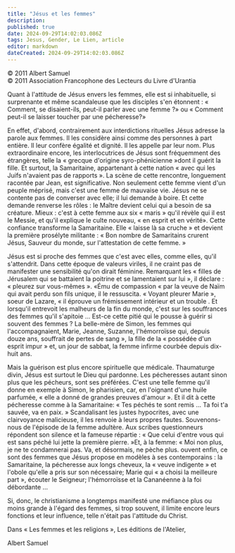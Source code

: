 ```yaml
---
title: "Jésus et les femmes"
description: 
published: true
date: 2024-09-29T14:02:03.086Z
tags: Jesus, Gender, Le Lien, article
editor: markdown
dateCreated: 2024-09-29T14:02:03.086Z
---
```


<p class="v-card v-sheet theme--light grey lighten-3 px-2">© 2011 Albert Samuel<br>© 2011 Association Francophone des Lecteurs du Livre d'Urantia</p>

Quant à l'attitude de Jésus envers les femmes, elle est si inhabituelle, si surprenante et même scandaleuse que les disciples s'en étonnent : « Comment, se disaient-ils, peut-il parler avec une femme ?» ou « Comment peut-il se laisser toucher par une pécheresse?»

En effet, d'abord, contrairement aux interdictions rituelles Jésus adresse la parole aux femmes. Il les considère ainsi comme des personnes à part entière. Il leur confère égalité et dignité. Il les appelle par leur nom. Plus extraordinaire encore, les interlocutrices de Jésus sont fréquemment des étrangères, telle la « grecque d'origine syro-phénicienne »dont il guérit la fille. Et surtout, la Samaritaine, appartenant à cette nation « avec qui les Juifs n'avaient pas de rapports ». La scène de cette rencontre, longuement racontée par Jean, est significative. Non seulement cette femme vient d'un peuple méprisé, mais c'est une femme de mauvaise vie. Jésus ne se contente pas de converser avec elle; il lui demande à boire. Et cette demande renverse les rôles : le Maître devient celui qui a besoin de sa créature. Mieux : c'est à cette femme aux six « maris » qu'il révèle qui il est le Messie, et qu'il explique le culte nouveau, « en esprit et en vérité». Cette confiance transforme la Samaritaine. Elle « laisse là sa cruche » et devient la première prosélyte militante : « Bon nombre de Samaritains crurent Jésus, Sauveur du monde, sur l'attestation de cette femme. »

Jésus est si proche des femmes que c'est avec elles, comme elles, qu'il s'attendrit. Dans cette époque de valeurs viriles, il ne craint pas de manifester une sensibilité qu'on dirait féminine. Remarquant les « filles de Jérusalem qui se battaient la poitrine et se lamentaient sur lui », il déclare : « pleurez sur vous-mêmes ». «Ému de compassion « par la veuve de Naïm qui avait perdu son fils unique, il le ressuscita. « Voyant pleurer Marie », soeur de Lazare, « il éprouve un frémissement intérieur et un trouble . Et lorsqu'il entrevoit les malheurs de la fin du monde, c'est sur les souffrances des femmes qu'il s'apitoie ... Est-ce cette pitié qui le pousse à guérir si souvent des femmes ? La belle-mère de Simon, les femmes qui l'accompagnaient, Marie, Jeanne, Suzanne, l'hémorroïsse qui, depuis douze ans, souffrait de pertes de sang », la fille de la « possédée d'un esprit impur » et, un jour de sabbat, la femme infirme courbée depuis dix-huit ans.

Mais la guérison est plus encore spirituelle que médicale. Thaumaturge divin, Jésus est surtout le Dieu qui pardonne. Les pécheresses autant sinon plus que les pécheurs, sont ses préférées. C'est une telle femme qu'il donne en exemple à Simon, le pharisien, car, en l'oignant d'une huile parfumée, « elle a donné de grandes preuves d'amour ». Et il dit à cette pécheresse comme à la Samaritaine: « Tes péchés te sont remis ... Ta foi t'a sauvée, va en paix. » Scandalisant les justes hypocrites, avec une clairvoyance malicieuse, il les renvoie à leurs propres fautes. Souvenons-nous de l'épisode de la femme adultère. Aux scribes questionneurs répondent son silence et la fameuse répartie : « Que celui d'entre vous qui est sans péché lui jette la première pierre. »Et, à la femme: « Moi non plus, je ne te condamnerai pas. Va, et désormais, ne pèche plus. ouvent enfin, ce sont des femmes que Jésus propose en modèles à ses contemporains : la Samaritaine, la pécheresse aux longs cheveux, la « veuve indigente » et l'obole qu'elle a pris sur son nécessaire; Marie qui « a choisi la meilleure part », écouter le Seigneur; l'hémorroïsse et la Cananéenne à la foi débordante ...

Si, donc, le christianisme a longtemps manifesté une méfiance plus ou moins grande à l'égard des femmes, si trop souvent, il limite encore leurs fonctions et leur influence, telle n'était pas l'attitude du Christ.

Dans « Les femmes et les religions », Les éditions de l'Atelier,

Albert Samuel